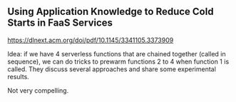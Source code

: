 ## Using Application Knowledge to Reduce Cold Starts in FaaS Services

https://dlnext.acm.org/doi/pdf/10.1145/3341105.3373909

Idea: if we have 4 serverless functions that are chained together (called in sequence), we can do tricks to prewarm functions 2 to 4 when function 1 is called. They discuss several approaches and share some experimental results.

Not very compelling.